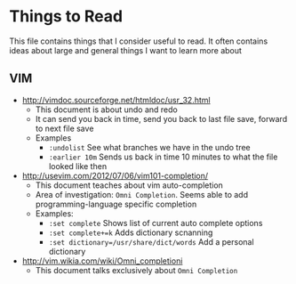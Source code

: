 # Things to Read

This file contains things that I consider useful to read. It often contains ideas about large and general things I want to learn more about

## VIM
- http://vimdoc.sourceforge.net/htmldoc/usr_32.html
    - This document is about undo and redo
    - It can send you back in time, send you back to last file save, forward to next file save
    - Examples
        - `:undolist`     See what branches we have in the undo tree
        - `:earlier 10m`  Sends us back in time 10 minutes to what the file looked like then
- http://usevim.com/2012/07/06/vim101-completion/
    - This document teaches about vim auto-completion
    - Area of investigation: `Omni Completion`. Seems able to add programming-language specific completion
    - Examples:
        - `:set complete`                           Shows list of current auto complete options
        - `:set complete+=k`                        Adds dictionary scnanning
        - `:set dictionary=/usr/share/dict/words`   Add a personal dictionary
- http://vim.wikia.com/wiki/Omni_completioni
    - This document talks exclusively about `Omni Completion`
